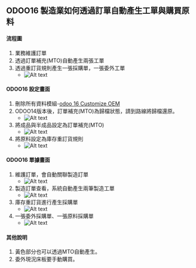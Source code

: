 ## ODOO16 製造業如何透過訂單自動產生工單與購買原料
#### 流程圖
1. 業務維護訂單
2. 透過訂單補充(MTO)自動產生兩張工單
3. 透過重訂貨規則產生一張採購單，一張委外工單
   + ![Alt text](https://github.com/ksharry/odoo-repository/blob/main/pic/A51410.png?raw=true)
#### ODOO16 設定畫面
1. 刪除所有資料模組-[odoo 16 Customize OEM](https://apps.odoo.com/apps/modules/16.0/app_odoo_customize/#)
2. ODOO14版本後，訂單補充(MTO)為歸檔狀態，請到路線將歸檔還原。
   + ![Alt text](https://github.com/ksharry/odoo-repository/blob/main/pic/A51411.png?raw=true)
2. 將成品與半成品設定為訂單補充(MTO)
   + ![Alt text](https://github.com/ksharry/odoo-repository/blob/main/pic/A51412.png?raw=true)
3. 將原料設定為庫存重訂貨規則
   + ![Alt text](https://github.com/ksharry/odoo-repository/blob/main/pic/A51413.png?raw=true)
#### ODOO16 單據畫面
1. 維護訂單，會自動關聯製造訂單
   + ![Alt text](https://github.com/ksharry/odoo-repository/blob/main/pic/A51414.png?raw=true)
2. 製造訂單查看，系統自動產生兩筆製造工單
   + ![Alt text](https://github.com/ksharry/odoo-repository/blob/main/pic/A51415.png?raw=true)
3. 庫存重訂貨進行產生採購單
   + ![Alt text](https://github.com/ksharry/odoo-repository/blob/main/pic/A51416.png?raw=true)
4. 一張委外採購單、一張原料採購單
   + ![Alt text](https://github.com/ksharry/odoo-repository/blob/main/pic/A51417.png?raw=true)
#### 其他說明
1. 黃色部分也可以透過MTO自動產生。
2. 委外現況床板要手動購買。
